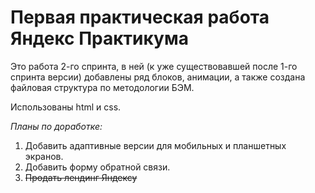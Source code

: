# **Первая практическая работа Яндекс Практикума**

Это работа 2-го спринта, в ней (к уже существовавшей после 1-го спринта версии) добавлены ряд блоков, анимации, а также создана файловая структура по методологии БЭМ.

Использованы html и css.

*Планы по доработке:*
1. Добавить адаптивные версии для мобильных и планшетных экранов.
2. Добавить форму обратной связи. 
3. ~~Продать лендинг Яндексу~~
